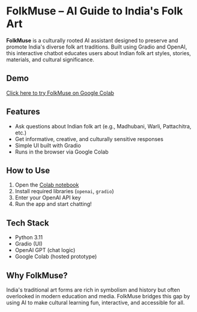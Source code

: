 # FolkMuse – AI Guide to India's Folk Art

**FolkMuse** is a culturally rooted AI assistant designed to preserve and promote India's diverse folk art traditions. Built using Gradio and OpenAI, this interactive chatbot educates users about Indian folk art styles, stories, materials, and cultural significance.

## Demo

[Click here to try FolkMuse on Google Colab](https://colab.research.google.com/drive/FolkMuse.ipynb)

## Features

- Ask questions about Indian folk art (e.g., Madhubani, Warli, Pattachitra, etc.)
- Get informative, creative, and culturally sensitive responses
- Simple UI built with Gradio
- Runs in the browser via Google Colab

## How to Use

1. Open the [Colab notebook](https://colab.research.google.com/drive/FolkMuse.ipynb)
2. Install required libraries (`openai`, `gradio`)
3. Enter your OpenAI API key
4. Run the app and start chatting!

## Tech Stack

- Python 3.11
- Gradio (UI)
- OpenAI GPT (chat logic)
- Google Colab (hosted prototype)

## Why FolkMuse?

India's traditional art forms are rich in symbolism and history but often overlooked in modern education and media. FolkMuse bridges this gap by using AI to make cultural learning fun, interactive, and accessible for all.
